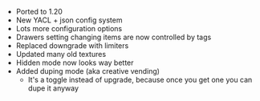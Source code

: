 * Ported to 1.20
* New YACL + json config system
* Lots more configuration options
* Drawers setting changing items are now controlled by tags
* Replaced downgrade with limiters
* Updated many old textures
* Hidden mode now looks way better
* Added duping mode (aka creative vending)
  * It's a toggle instead of upgrade, because once you get one you can dupe it anyway